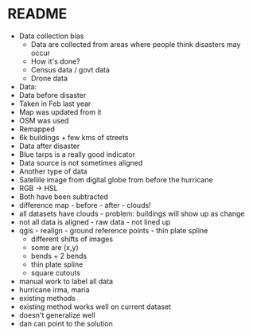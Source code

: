 # README

- Data collection bias
  - Data are collected from areas where people think disasters may occur
  - How it's done?
   - Census data / govt data
   - Drone data
- Data: 
 - Data before disaster
  - Taken in Feb last year
  - Map was updated from it
  - OSM was used
  - Remapped
  - 6k buildings + few kms of streets
 - Data after disaster
  - Blue tarps is a really good indicator
  - Data source is not sometimes aligned
 - Another type of data
  - Sateliile image from digital globe from before the hurricane
   - RGB -> HSL 
   - Both have been subtracted
   - difference map 
    - before - after
    - clouds!
   - all datasets have clouds
    - problem: buildings will show up as change
   - not all data is aligned
    - raw data
    - not lined up
   - qgis
    - realign
    - ground reference points
    - thin plate spline
     - different shifts of images
     - some are (x,y)
      - bends + 2 bends
      - thin plate spline
     - square cutouts
  - manual work to label all data
   - hurricane irma, maria
 - existing methods
  - existing method works well on current dataset
  - doesn't generalize well
  - dan can point to the solution
